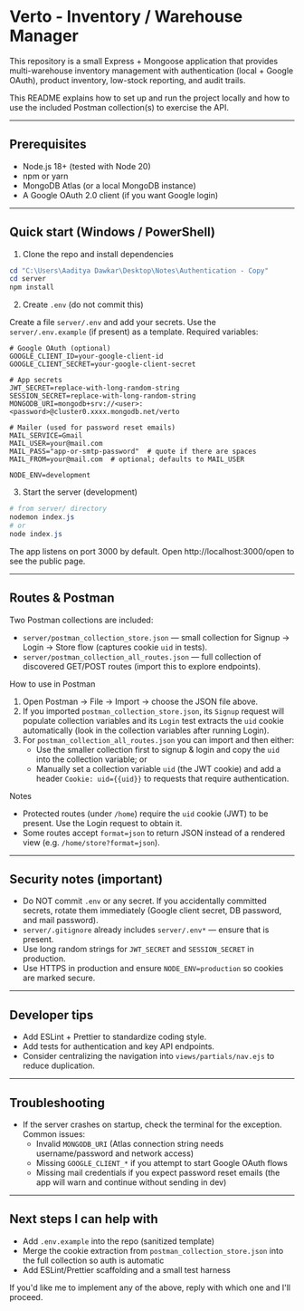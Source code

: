 # Verto - Inventory / Warehouse Manager

This repository is a small Express + Mongoose application that provides multi-warehouse inventory management with authentication (local + Google OAuth), product inventory, low-stock reporting, and audit trails.

This README explains how to set up and run the project locally and how to use the included Postman collection(s) to exercise the API.

---

## Prerequisites

- Node.js 18+ (tested with Node 20)
- npm or yarn
- MongoDB Atlas (or a local MongoDB instance)
- A Google OAuth 2.0 client (if you want Google login)

---

## Quick start (Windows / PowerShell)

1. Clone the repo and install dependencies

```powershell
cd "C:\Users\Aaditya Dawkar\Desktop\Notes\Authentication - Copy"
cd server
npm install
```

2. Create `.env` (do not commit this)

Create a file `server/.env` and add your secrets. Use the `server/.env.example` (if present) as a template. Required variables:

```
# Google OAuth (optional)
GOOGLE_CLIENT_ID=your-google-client-id
GOOGLE_CLIENT_SECRET=your-google-client-secret

# App secrets
JWT_SECRET=replace-with-long-random-string
SESSION_SECRET=replace-with-long-random-string
MONGODB_URI=mongodb+srv://<user>:<password>@cluster0.xxxx.mongodb.net/verto

# Mailer (used for password reset emails)
MAIL_SERVICE=Gmail
MAIL_USER=your@mail.com
MAIL_PASS="app-or-smtp-password"  # quote if there are spaces
MAIL_FROM=your@mail.com  # optional; defaults to MAIL_USER

NODE_ENV=development
```

3. Start the server (development)

```powershell
# from server/ directory
nodemon index.js
# or
node index.js
```

The app listens on port 3000 by default. Open http://localhost:3000/open to see the public page.

---

## Routes & Postman

Two Postman collections are included:

- `server/postman_collection_store.json` — small collection for Signup → Login → Store flow (captures cookie `uid` in tests).
- `server/postman_collection_all_routes.json` — full collection of discovered GET/POST routes (import this to explore endpoints).

How to use in Postman

1. Open Postman → File → Import → choose the JSON file above.
2. If you imported `postman_collection_store.json`, its `Signup` request will populate collection variables and its `Login` test extracts the `uid` cookie automatically (look in the collection variables after running Login).
3. For `postman_collection_all_routes.json` you can import and then either:
   - Use the smaller collection first to signup & login and copy the `uid` into the collection variable; or
   - Manually set a collection variable `uid` (the JWT cookie) and add a header `Cookie: uid={{uid}}` to requests that require authentication.

Notes

- Protected routes (under `/home`) require the `uid` cookie (JWT) to be present. Use the Login request to obtain it.
- Some routes accept `format=json` to return JSON instead of a rendered view (e.g. `/home/store?format=json`).

---

## Security notes (important)

- Do NOT commit `.env` or any secret. If you accidentally committed secrets, rotate them immediately (Google client secret, DB password, and mail password).
- `server/.gitignore` already includes `server/.env*` — ensure that is present.
- Use long random strings for `JWT_SECRET` and `SESSION_SECRET` in production.
- Use HTTPS in production and ensure `NODE_ENV=production` so cookies are marked secure.

---

## Developer tips

- Add ESLint + Prettier to standardize coding style.
- Add tests for authentication and key API endpoints.
- Consider centralizing the navigation into `views/partials/nav.ejs` to reduce duplication.

---

## Troubleshooting

- If the server crashes on startup, check the terminal for the exception. Common issues:
  - Invalid `MONGODB_URI` (Atlas connection string needs username/password and network access)
  - Missing `GOOGLE_CLIENT_*` if you attempt to start Google OAuth flows
  - Missing mail credentials if you expect password reset emails (the app will warn and continue without sending in dev)

---

## Next steps I can help with

- Add `.env.example` into the repo (sanitized template)
- Merge the cookie extraction from `postman_collection_store.json` into the full collection so auth is automatic
- Add ESLint/Prettier scaffolding and a small test harness

If you'd like me to implement any of the above, reply with which one and I'll proceed.
